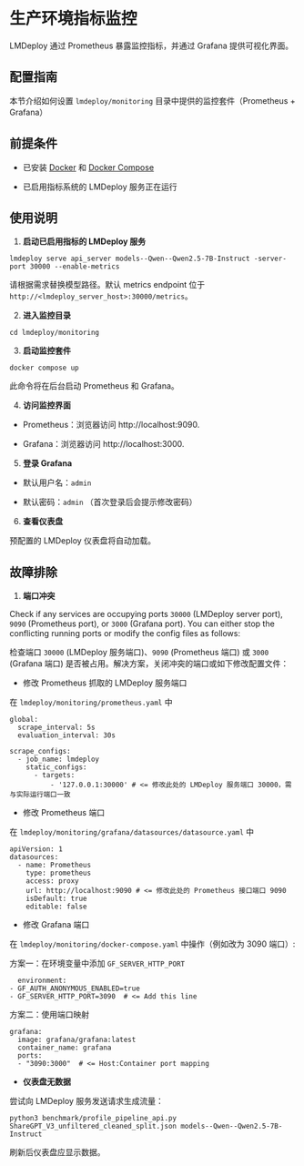 # 生产环境指标监控

LMDeploy 通过 Prometheus 暴露监控指标，并通过 Grafana 提供可视化界面。

## 配置指南

本节介绍如何设置 `lmdeploy/monitoring` 目录中提供的监控套件（Prometheus + Grafana）

## 前提条件

- 已安装 [Docker](https://docs.docker.com/engine/install/) 和 [Docker Compose](https://docs.docker.com/compose/install/)

- 已启用指标系统的 LMDeploy 服务正在运行

## 使用说明

1. **启动已启用指标的 LMDeploy 服务**

```
lmdeploy serve api_server models--Qwen--Qwen2.5-7B-Instruct -server-port 30000 --enable-metrics
```

请根据需求替换模型路径。默认 metrics endpoint 位于 `http://<lmdeploy_server_host>:30000/metrics`。

2. **进入监控目录**

```
cd lmdeploy/monitoring
```

3. **启动监控套件**

```
docker compose up
```

此命令将在后台启动 Prometheus 和 Grafana。

4. **访问监控界面**

- Prometheus：浏览器访问 http://localhost:9090.

- Grafana：浏览器访问 http://localhost:3000.

5. **登录 Grafana**

- 默认用户名：`admin`

- 默认密码：`admin` （首次登录后会提示修改密码）

6. **查看仪表盘**

预配置的 LMDeploy 仪表盘将自动加载。

## 故障排除

1. **端口冲突**

Check if any services are occupying ports `30000` (LMDeploy server port), `9090` (Prometheus port), or `3000` (Grafana port). You can either stop the conflicting running ports or modify the config files as follows:

检查端口 `30000` (LMDeploy 服务端口)、`9090` (Prometheus 端口) 或 `3000` (Grafana 端口) 是否被占用。解决方案，关闭冲突的端口或如下修改配置文件：

- 修改 Prometheus 抓取的 LMDeploy 服务端口

在 `lmdeploy/monitoring/prometheus.yaml` 中

```
global:
  scrape_interval: 5s
  evaluation_interval: 30s

scrape_configs:
  - job_name: lmdeploy
    static_configs:
      - targets:
          - '127.0.0.1:30000' # <= 修改此处的 LMDeploy 服务端口 30000，需与实际运行端口一致
```

- 修改 Prometheus 端口

在 `lmdeploy/monitoring/grafana/datasources/datasource.yaml` 中

```
apiVersion: 1
datasources:
  - name: Prometheus
    type: prometheus
    access: proxy
    url: http://localhost:9090 # <= 修改此处的 Prometheus 接口端口 9090
    isDefault: true
    editable: false
```

- 修改 Grafana 端口

在 `lmdeploy/monitoring/docker-compose.yaml` 中操作（例如改为 3090 端口）:

方案一：在环境变量中添加 `GF_SERVER_HTTP_PORT`

```
  environment:
- GF_AUTH_ANONYMOUS_ENABLED=true
- GF_SERVER_HTTP_PORT=3090  # <= Add this line
```

方案二：使用端口映射

```
grafana:
  image: grafana/grafana:latest
  container_name: grafana
  ports:
  - "3090:3000"  # <= Host:Container port mapping
```

- **仪表盘无数据**

尝试向 LMDeploy 服务发送请求生成流量：

```
python3 benchmark/profile_pipeline_api.py ShareGPT_V3_unfiltered_cleaned_split.json models--Qwen--Qwen2.5-7B-Instruct
```

刷新后仪表盘应显示数据。
